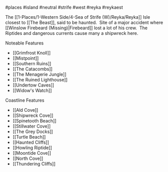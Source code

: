 #places #island  #neutral #strife #west #reyka #reykaest

The [[1-Places/1-Western Side/4-Sea of Strife (W)/Reyka/Reyka]] Isle closest to [[The Beast]], said to be haunted.  Site of a major accident where [[Winslow Firebeard (Missing)|Firebeard]] lost a lot of his crew.  The Riptides and dangerous currents cause many a shipwreck here.

Noteable Features
- [[Grimfrost Knoll]]
- [[Mistpoint]]
- [[Southern Ruins]]
- [[The Catacombs]]
- [[The Menagerie Jungle]]
- [[The Ruined Lighthouse]]
- [[Undertow Caves]]
- [[Widow's Watch]]

Coastline Features
- [[Ald Cove]]
- [[Shipwreck Cove]]
- [[Spinetooth Beach]]
- [[Stillwater Cove]]
- [[The Grey Docks]]
- [[Turtle Beach]]
- [[Haunted Cliffs]]
- [[Howling Riptide]]
- [[Moontide Cove]]
- [[North Cove]]
- [[Thundering Cliffs]]
